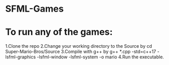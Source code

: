 # SFML-Games

# To run any of the games:

1.Clone the repo
2.Change your working directory to the Source by cd Super-Mario-Bros/Source
3.Compile with g++ by g++ *.cpp -std=c++17 -lsfml-graphics -lsfml-window -lsfml-system -o mario
4.Run the executable.
